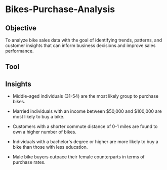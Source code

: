 # Bikes-Purchase-Analysis

## Objective

To analyze bike sales data with the goal of identifying trends, patterns, and customer insights that can inform business decisions and improve sales performance.

## Tool



## Insights
- Middle-aged individuals (31-54) are the most likely group to purchase bikes.
  
- Married individuals with an income between $50,000 and $100,000 are most likely to buy a bike.
  
- Customers with a shorter commute distance of 0-1 miles are found to own a higher number of bikes.
  
-  Individuals with a bachelor's degree or higher are more likely to buy a bike than those with less education.
  
-  Male bike buyers outpace their female counterparts in terms of purchase rates.




